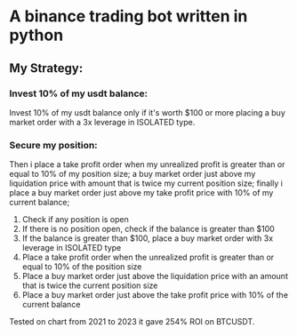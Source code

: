 # A binance trading bot written in python

## My Strategy:
### Invest 10% of my usdt balance:
Invest 10% of my usdt balance only if it's worth $100 or more placing a buy market order with a 3x leverage in ISOLATED type. 
### Secure my position:
Then i place a take profit order when my unrealized profit is greater than or equal to 10% of my position size;
a buy market order just above my liquidation price with amount that is twice my current position size;
finally i place a buy market order just above my take profit price with 10% of my current balance;

1. Check  if any position is open
2. If there is no position open, check if the balance is greater than $100
3. If the balance is greater than $100, place a buy market order with 3x leverage in ISOLATED type
4. Place a take profit order when the unrealized profit is greater than or equal to 10% of the position size
5. Place a buy market order just above the liquidation price with an amount that is twice the current position size
6. Place a buy market order just above the take profit price with 10% of the current balance

Tested on chart from 2021 to 2023 it gave 254% ROI on BTCUSDT.
